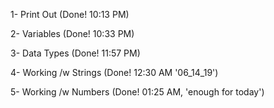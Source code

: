 1- Print Out (Done! 10:13 PM)

2- Variables (Done! 10:33 PM)

3- Data Types (Done! 11:57 PM)

4- Working /w Strings (Done! 12:30 AM '06_14_19')

5- Working /w Numbers (Done! 01:25 AM, 'enough for today')
